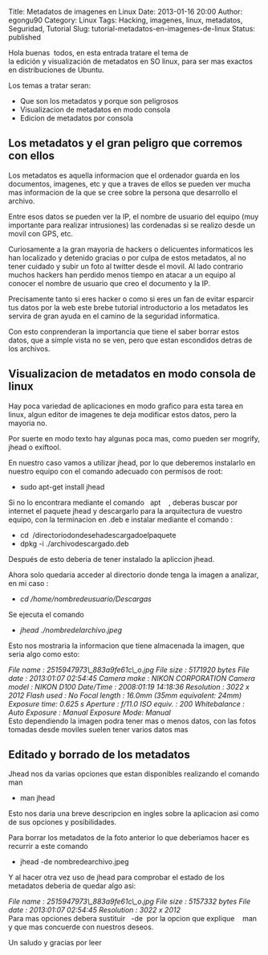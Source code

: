 Title: Metadatos de imagenes en Linux
Date: 2013-01-16 20:00
Author: egongu90
Category: Linux
Tags: Hacking, imagenes, linux, metadatos, Seguridad, Tutorial
Slug: tutorial-metadatos-en-imagenes-de-linux
Status: published

Hola buenas  todos, en esta entrada tratare el tema de
la edición y visualización de metadatos en SO linux, para ser mas
exactos en distribuciones de Ubuntu.

Los temas a tratar seran:

-   Que son los metadatos y porque son peligrosos
-   Visualizacion de metadatos en modo consola
-   Edicion de metadatos por consola<!--more-->

Los metadatos y el gran peligro que corremos con ellos
------------------------------------------------------

Los metadatos es aquella informacion que el ordenador guarda en los
documentos, imagenes, etc y que a traves de ellos se pueden ver mucha
mas informacion de la que se cree sobre la persona que desarrollo el
archivo.

Entre esos datos se pueden ver la IP, el nombre de usuario del equipo
(muy importante para realizar intrusiones) las cordenadas si se realizo
desde un movil con GPS, etc.

Curiosamente a la gran mayoria de hackers o delicuentes informaticos les
han localizado y detenido gracias o por culpa de estos metadatos, al no
tener cuidado y subir un foto al twitter desde el movil. Al lado
contrario muchos hackers han perdido menos tiempo en atacar a un equipo
al conocer el nombre de usuario que creo el documento y la IP.

Precisamente tanto si eres hacker o como si eres un fan de evitar
esparcir tus datos por la web este brebe tutorial introductorio a los
metadatos les servira de gran ayuda en el camino de la seguridad
informatica.

Con esto conprenderan la importancia que tiene el saber borrar estos
datos, que a simple vista no se ven, pero que estan escondidos detras de
los archivos.

Visualizacion de metadatos en modo consola de linux
---------------------------------------------------

Hay poca variedad de aplicaciones en modo grafico para esta tarea en
linux, algun editor de imagenes te deja modificar estos datos, pero la
mayoria no.

Por suerte en modo texto hay algunas poca mas, como pueden ser mogrify,
jhead o exiftool.

En nuestro caso vamos a utilizar jhead, por lo que deberemos instalarlo
en nuestro equipo con el comando adecuado con permisos de root:

-   sudo apt-get install jhead

Si no lo encontrara mediante el comando   apt    , deberas buscar por
internet el paquete jhead y descargarlo para la arquitectura de vuestro
equipo, con la terminacion en .deb e instalar mediante el comando :

-   cd  /directoriodondesehadescargadoelpaquete
-   dpkg -i ./archivodescargado.deb

Después de esto deberia de tener instalado la apliccion jhead.

Ahora solo quedaria acceder al directorio donde tenga la imagen a
analizar, en mi caso :

-   <address>
    cd /home/nombredeusuario/Descargas
    </address>

Se ejecuta el comando

-   <address>
    jhead ./nombredelarchivo.jpeg
    </address>

Esto nos mostraria la informacion que tiene almacenada la imagen, que
seria algo como esto:

<address>
File name : 2515947973\_883a9fe61c\_o.jpg  
File size : 5171920 bytes  
File date : 2013:01:07 02:54:45  
Camera make : NIKON CORPORATION  
Camera model : NIKON D100  
Date/Time : 2008:01:19 14:18:36  
Resolution : 3022 x 2012  
Flash used : No  
Focal length : 16.0mm (35mm equivalent: 24mm)  
Exposure time: 0.625 s  
Aperture : f/11.0  
ISO equiv. : 200  
Whitebalance : Auto  
Exposure : Manual  
Exposure Mode: Manual

</address>
Esto dependiendo la imagen podra tener mas o menos datos, con las fotos
tomadas desde moviles suelen tener varios datos mas

Editado y borrado de los metadatos
----------------------------------

Jhead nos da varias opciones que estan disponibles realizando el comando
man

-   man jhead

Esto nos daria una breve descripcion en ingles sobre la aplicacion asi
como de sus opciones y posibilidades.

Para borrar los metadatos de la foto anterior lo que deberiamos hacer es
recurrir a este comando

-   jhead -de nombredearchivo.jpeg

Y al hacer otra vez uso de jhead para comprobar el estado de los
metadatos deberia de quedar algo asi:

<address>
File name : 2515947973\_883a9fe61c\_o.jpg  
File size : 5157332 bytes  
File date : 2013:01:07 02:54:45  
Resolution : 3022 x 2012

</address>
Para mas opciones debera sustituir   -de  por la opcion que explique  
 man   y que mas concuerde con nuestros deseos.

Un saludo y gracias por leer
